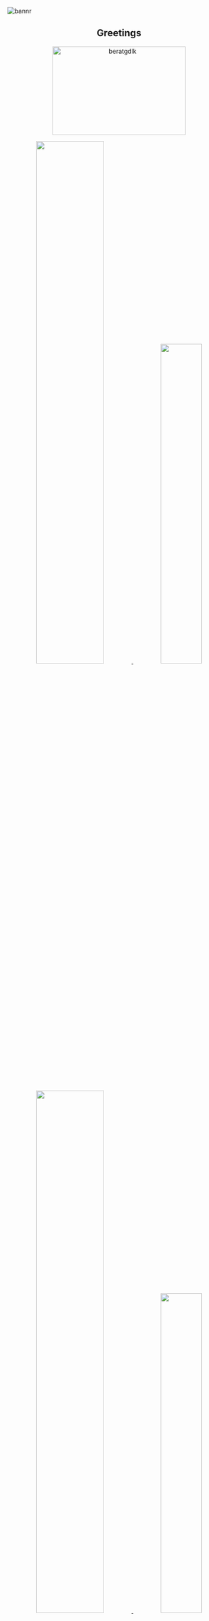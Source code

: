 
![bannr](https://github.com/user-attachments/assets/1dc4d7a0-04c0-4af5-9e81-2a57c84f7d73)


<h2 align="center">Greetings</h2>
<p align="center"><img src="https://github-readme-stats.vercel.app/api/top-langs?username=beratgdlk&show_icons=true&locale=en&layout=compact" alt="beratgdlk" style="width: 300px; height: 200px;" /></p>



<div align="center">
 <!--===================================
 dark-mode 
 ===================================-->
 <a href="https://github.com/a13xe/github-readme-activity-graph#gh-dark-mode-only">
  <!--                                                                                |
                                                           (your username goes here)  V  (your username goes here) -->
  <img alt="" width=55% src="https://github-readme-stats-eight-theta.vercel.app/api?username=a13xe&show_icons=true&hide_border=true&line_height=28&include_all_commits=true&count_private=true&theme=dark&bg_color=000000"/>
  <!--                                                                                                        |
                                                                                   (your username goes here)  V  (your username goes here) -->
  <img alt="" width=43% src="https://github-readme-stats-git-masterrstaa-rickstaa.vercel.app/api/top-langs/?username=a13xe&layout=compact&line_height=28&langs_count=6&hide_border=true&include_orgs=true&theme=dark&bg_color=000000#gh-dark-mode-only"/>
 </a>
 
 <!--===================================
 light-mode 
 ===================================-->
 <a href="https://github.com/a13xe/github-readme-activity-graph#gh-light-mode-only">
  <!--                                                                                |
                                                           (your username goes here)  V  (your username goes here) -->
  <img alt="" width=55% src="https://github-readme-stats-eight-theta.vercel.app/api?username=a13xe&show_icons=true&hide_border=true&line_height=28&theme=calm&&include_all_commits=true&count_private=true"/>
  <!--                                                                                                        |
                                                                                   (your username goes here)  V  (your username goes here) -->
  <img alt="" width=43% src="https://github-readme-stats-git-masterrstaa-rickstaa.vercel.app/api/top-langs/?username=a13xe&layout=compact&line_height=28&langs_count=6&hide_border=true&include_orgs=true&theme=calm#gh-dark-mode-only"/>
 </a>
</div>
